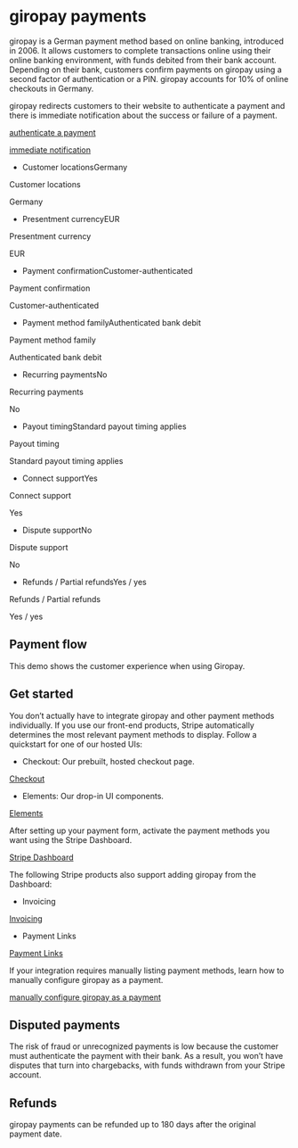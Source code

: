 # giropay payments

giropay is a German payment method based on online banking, introduced in 2006. It allows customers to complete transactions online using their online banking environment, with funds debited from their bank account. Depending on their bank, customers confirm payments on giropay using a second factor of authentication or a PIN. giropay accounts for 10% of online checkouts in Germany.

giropay redirects customers to their website to authenticate a payment and there is immediate notification about the success or failure of a payment.

[authenticate a payment](/payments/payment-methods#customer-actions)

[immediate notification](/payments/payment-methods#payment-notification)

- Customer locationsGermany

Customer locations

Germany

- Presentment currencyEUR

Presentment currency

EUR

- Payment confirmationCustomer-authenticated

Payment confirmation

Customer-authenticated

- Payment method familyAuthenticated bank debit

Payment method family

Authenticated bank debit

- Recurring paymentsNo

Recurring payments

No

- Payout timingStandard payout timing applies

Payout timing

Standard payout timing applies

- Connect supportYes

Connect support

Yes

- Dispute supportNo

Dispute support

No

- Refunds / Partial refundsYes / yes

Refunds / Partial refunds

Yes / yes

## Payment flow

This demo shows the customer experience when using Giropay.

## Get started

You don’t actually have to integrate giropay and other payment methods individually. If you use our front-end products, Stripe automatically determines the most relevant payment methods to display. Follow a quickstart for one of our hosted UIs:

- Checkout: Our prebuilt, hosted checkout page.

[Checkout](/checkout/quickstart)

- Elements: Our drop-in UI components.

[Elements](/payments/quickstart)

After setting up your payment form, activate the payment methods you want using the Stripe Dashboard.

[Stripe Dashboard](https://dashboard.stripe.com/settings/payment_methods)

The following Stripe products also support adding giropay from the Dashboard:

- Invoicing

[Invoicing](/invoicing/quickstart-guide)

- Payment Links

[Payment Links](/payment-links)

If your integration requires manually listing payment methods, learn how to manually configure giropay as a payment.

[manually configure giropay as a payment](/payments/giropay/accept-a-payment)

## Disputed payments

The risk of fraud or unrecognized payments is low because the customer must authenticate the payment with their bank. As a result, you won’t have disputes that turn into chargebacks, with funds withdrawn from your Stripe account.

## Refunds

giropay payments can be refunded up to 180 days after the original payment date.
